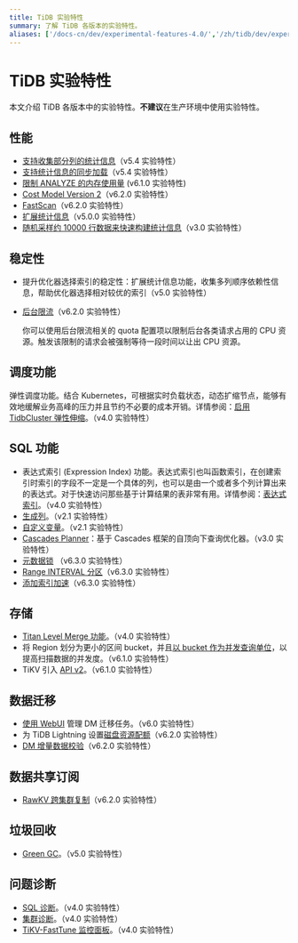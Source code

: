 ```yaml
---
title: TiDB 实验特性
summary: 了解 TiDB 各版本的实验特性。
aliases: ['/docs-cn/dev/experimental-features-4.0/','/zh/tidb/dev/experimental-features-4.0/']
---
```


# TiDB 实验特性

本文介绍 TiDB 各版本中的实验特性。**不建议**在生产环境中使用实验特性。

## 性能

+ [支持收集部分列的统计信息](/statistics.md#收集部分列的统计信息)（v5.4 实验特性）
+ [支持统计信息的同步加载](/statistics.md#统计信息的加载)（v5.4 实验特性）
+ [限制 ANALYZE 的内存使用量](/statistics.md#统计信息收集的内存限制) (v6.1.0 实验特性)
+ [Cost Model Version 2](/cost-model.md#cost-model-version-2)（v6.2.0 实验特性）
+ [FastScan](/develop/dev-guide-use-fastscan.md)（v6.2.0 实验特性）
+ [扩展统计信息](/extended-statistics.md)（v5.0.0 实验特性）
+ [随机采样约 10000 行数据来快速构建统计信息](/system-variables.md#tidb_enable_fast_analyze)（v3.0 实验特性）

## 稳定性

+ 提升优化器选择索引的稳定性：扩展统计信息功能，收集多列顺序依赖性信息，帮助优化器选择相对较优的索引（v5.0 实验特性）
+ [后台限流](/tikv-configuration-file.md#后台限流)（v6.2.0 实验特性）

    你可以使用后台限流相关的 quota 配置项以限制后台各类请求占用的 CPU 资源。触发该限制的请求会被强制等待一段时间以让出 CPU 资源。

## 调度功能

弹性调度功能。结合 Kubernetes，可根据实时负载状态，动态扩缩节点，能够有效地缓解业务高峰的压力并且节约不必要的成本开销。详情参阅：[启用 TidbCluster 弹性伸缩](https://docs.pingcap.com/zh/tidb-in-kubernetes/stable/enable-tidb-cluster-auto-scaling)。（v4.0 实验特性）

## SQL 功能

+ 表达式索引 (Expression Index) 功能。表达式索引也叫函数索引，在创建索引时索引的字段不一定是一个具体的列，也可以是由一个或者多个列计算出来的表达式。对于快速访问那些基于计算结果的表非常有用。详情参阅：[表达式索引](/sql-statements/sql-statement-create-index.md)。（v4.0 实验特性）
+ [生成列](/generated-columns.md#生成列)。（v2.1 实验特性）
+ [自定义变量](/user-defined-variables.md#用户自定义变量)。（v2.1 实验特性）
+ [Cascades Planner](/system-variables.md#tidb_enable_cascades_planner)：基于 Cascades 框架的自顶向下查询优化器。（v3.0 实验特性）
+ [元数据锁](/metadata-lock.md) （v6.3.0 实验特性）
+ [Range INTERVAL 分区](/partitioned-table.md#range-interval-分区)（v6.3.0 实验特性）
+ [添加索引加速](/system-variables.md#tidb_ddl_enable_fast_reorg-从-v630-版本开始引入)（v6.3.0 实验特性）

## 存储

+ [Titan Level Merge 功能](/storage-engine/titan-configuration.md#level-merge实验功能)。（v4.0 实验特性）
+ 将 Region 划分为更小的区间 bucket，并且[以 bucket 作为并发查询单位](/tune-region-performance.md#使用-bucket-增加并发)，以提高扫描数据的并发度。（v6.1.0 实验特性）
+ TiKV 引入 [API v2](/tikv-configuration-file.md#api-version-从-v610-版本开始引入)。（v6.1.0 实验特性）

## 数据迁移

+ [使用 WebUI](/dm/dm-webui-guide.md) 管理 DM 迁移任务。（v6.0 实验特性）
+ 为 TiDB Lightning 设置[磁盘资源配额](/tidb-lightning/tidb-lightning-physical-import-mode-usage.md#磁盘资源配额-从-v620-版本开始引入)（v6.2.0 实验特性）
+ [DM 增量数据校验](/dm/dm-continuous-data-validation.md)（v6.2.0 实验特性）

## 数据共享订阅

+ [RawKV 跨集群复制](/tikv-configuration-file.md#api-version-从-v610-版本开始引入)（v6.2.0 实验特性）

## 垃圾回收

+ [Green GC](/system-variables.md#tidb_gc_scan_lock_mode-从-v50-版本开始引入)。（v5.0 实验特性）

## 问题诊断

+ [SQL 诊断](/information-schema/information-schema-sql-diagnostics.md)。（v4.0 实验特性）
+ [集群诊断](/dashboard/dashboard-diagnostics-access.md)。（v4.0 实验特性）
+ [TiKV-FastTune 监控面板](/grafana-tikv-dashboard.md#tikv-fasttune-面板)。（v4.0 实验特性）

